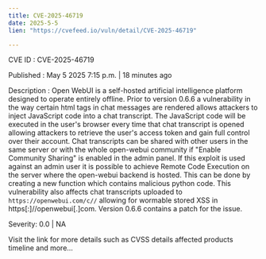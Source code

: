 ```yaml
---
title: CVE-2025-46719
date: 2025-5-5
lien: "https://cvefeed.io/vuln/detail/CVE-2025-46719"

---
```


CVE ID : CVE-2025-46719

Published :  May 5
2025
7:15 p.m. | 18 minutes ago

Description : Open WebUI is a self-hosted artificial intelligence platform designed to operate entirely offline. Prior to version 0.6.6
a vulnerability in the way certain html tags in chat messages are rendered allows attackers to inject JavaScript code into a chat transcript. The JavaScript code will be executed in the user's browser every time that chat transcript is opened
allowing attackers to retrieve the user's access token and gain full control over their account. Chat transcripts can be shared with other users in the same server
or with the whole open-webui community if "Enable Community Sharing" is enabled in the admin panel. If this exploit is used against an admin user
it is possible to achieve Remote Code Execution on the server where the open-webui backend is hosted. This can be done by creating a new function which contains malicious python code. This vulnerability also affects chat transcripts uploaded to `https://openwebui.com/c//`
allowing for wormable stored XSS in https[:]//openwebui[.]com. Version 0.6.6 contains a patch for the issue.

Severity: 0.0 | NA

Visit the link for more details
such as CVSS details
affected products
timeline
and more...
